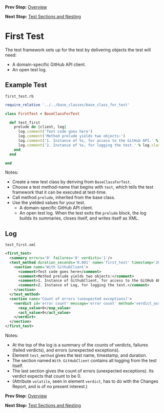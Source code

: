 <!--- GENERATED FILE, DO NOT EDIT --->
**Prev Stop:** [Overview](./Overview.md#overview)

**Next Stop:** [Test Sections and Nesting](./Sections.md#test-sections-and-nesting)


# First Test

The test framework sets up for the test by delivering objects the test will need:

- A domain-specific GitHub API client.
- An open test log.

## Example Test

<code>first_test.rb</code>
```ruby
require_relative '../../base_classes/base_class_for_test'

class FirstTest < BaseClassForTest

  def test_first
    prelude do |client, log|
      log.comment('Test code goes here')
      log.comment('Method prelude yields two objects:')
      log.comment('1. Instance of %s, for access to the GitHub API.' % client.class.name)
      log.comment('2. Instance of %s, for logging the test.' % log.class.name)
    end
  end

end
```

Notes:

- Create a new test class by deriving from `BaseClassForTest`.
- Choose a test method-name that begins with `test`, which tells the test framework that it can be executed at test-time.
- Call method `prelude`, inherited from the base class.
- Use the yielded values for your test.
  - A domain-specific GitHub API client.
  - An open test log.  When the test exits the `prelude` block, the log builds its summaries, closes itself, and writes itself as XML.

## Log

<code>test_first.xml</code>
```xml
<first_test>
  <summary errors='0' failures='0' verdicts='1'/>
  <test_method duration_seconds='0.001' name='first_test' timestamp='2017-10-23-Mon-05.09.52.658'>
    <section name='With GithubClient'>
      <comment>Test code goes here</comment>
      <comment>Method prelude yields two objects:</comment>
      <comment>1. Instance of GithubClient, for access to the GitHub API.</comment>
      <comment>2. Instance of Log, for logging the test.</comment>
    </section>
  </test_method>
  <section name='Count of errors (unexpected exceptions)'>
    <verdict id='error count' message='error count' method='verdict_assert_equal?' outcome='passed' volatile='true'>
      <exp_value>0</exp_value>
      <act_value>0</act_value>
    </verdict>
  </section>
</first_test>
```

Notes:

- At the top of the log is a summary of the counts of verdicts, failures (failed verdicts), and errors (unexpected exceptions).
- Element `test_method` gives the test name, timestamp, and duration.
- The section named `With GitHubClient` contains all logging from the test itself.
- The last section gives the count of errors (unexpected exceptions).  Its verdict expects that count to be 0.
- (Attribute `volatile`, seen in element `verdict`, has to do with the Changes Report, and is of no present interest.)

**Prev Stop:** [Overview](./Overview.md#overview)

**Next Stop:** [Test Sections and Nesting](./Sections.md#test-sections-and-nesting)

